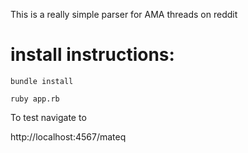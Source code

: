 This is a really simple parser for AMA threads on reddit

# install instructions:

`bundle install`



`ruby app.rb`

To test navigate to 
 
http://localhost:4567/mateq

